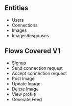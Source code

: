 ## Entities
- Users
- Connections
- Images
- ImagesResponses

## Flows Covered V1
- Signup
- Send connection request
- Accept connection request
- Post Image
- Update Image 
- Delete Image
- View profile
- Generate Feed
